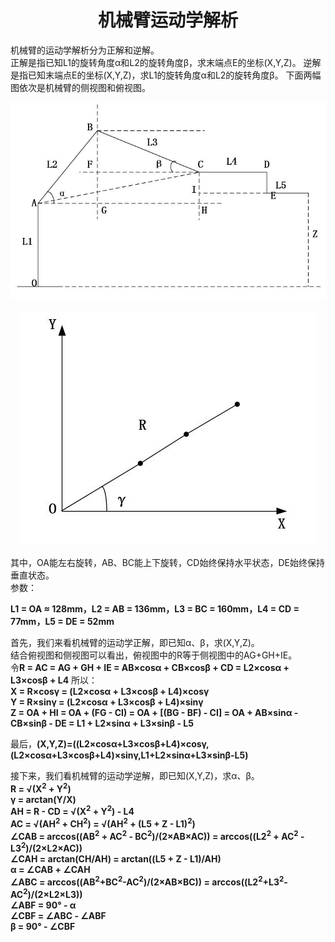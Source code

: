 # <center>机械臂运动学解析<center>  
机械臂的运动学解析分为正解和逆解。  
正解是指已知L1的旋转角度α和L2的旋转角度β，求末端点E的坐标(X,Y,Z)。
逆解是指已知末端点E的坐标(X,Y,Z)，求L1的旋转角度α和L2的旋转角度β。
下面两幅图依次是机械臂的侧视图和俯视图。  
    <div align="center">![avatar](/应用案例开发/机械臂运动学解析/1.JPG)</div>   
    <div align="center">![avatar](/应用案例开发/机械臂运动学解析/2.JPG)</div>   
其中，OA能左右旋转，AB、BC能上下旋转，CD始终保持水平状态，DE始终保持垂直状态。  
参数：
  
**L1 = OA ≈ 128mm，L2 = AB = 136mm，L3 = BC = 160mm，L4 = CD = 77mm，L5 = DE = 52mm**  

首先，我们来看机械臂的运动学正解，即已知α、β，求(X,Y,Z)。  
结合俯视图和侧视图可以看出，俯视图中的R等于侧视图中的AG+GH+IE。  
令**R = AC = AG + GH + IE = AB&times;cosα + CB&times;cosβ + CD = L2&times;cosα + L3&times;cosβ + L4**
所以：  
**X = R&times;cosγ = (L2&times;cosα + L3&times;cosβ + L4)&times;cosγ**  
**Y = R&times;sinγ = (L2&times;cosα + L3&times;cosβ + L4)&times;sinγ**  
**Z = OA + HI = OA + (FG - CI) = OA + [(BG - BF) - CI] = OA + AB&times;sinα - CB&times;sinβ - DE = L1 + L2&times;sinα + L3&times;sinβ - L5**  

最后，**(X,Y,Z)=((L2&times;cosα+L3&times;cosβ+L4)&times;cosγ,(L2&times;cosα+L3&times;cosβ+L4)&times;sinγ,L1+L2&times;sinα+L3&times;sinβ-L5)**  


接下来，我们看机械臂的运动学逆解，即已知(X,Y,Z)，求α、β。  
**R = &radic;(X<sup>2</sup> + Y<sup>2</sup>)**  
**γ = arctan(Y/X)**  
**AH = R - CD = &radic;(X<sup>2</sup> + Y<sup>2</sup>) - L4**  
**AC = &radic;(AH<sup>2</sup> + CH<sup>2</sup>) = &radic;(AH<sup>2</sup> + (L5 + Z - L1)<sup>2</sup>)**  
**&ang;CAB = arccos((AB<sup>2</sup> + AC<sup>2</sup> - BC<sup>2</sup>)/(2&times;AB&times;AC)) = arccos((L2<sup>2</sup> + AC<sup>2</sup> - L3<sup>2</sup>)/(2&times;L2&times;AC))**  
**&ang;CAH = arctan(CH/AH) = arctan((L5 + Z - L1)/AH)**  
**α = &ang;CAB + &ang;CAH**  
**&ang;ABC = arccos((AB<sup>2</sup>+BC<sup>2</sup>-AC<sup>2</sup>)/(2&times;AB&times;BC)) = arccos((L2<sup>2</sup>+L3<sup>2</sup>-AC<sup>2</sup>)/(2&times;L2&times;L3))**  
**&ang;ABF = 90&deg; - α**  
**&ang;CBF = &ang;ABC - &ang;ABF**   
**β = 90&deg; - &ang;CBF**
